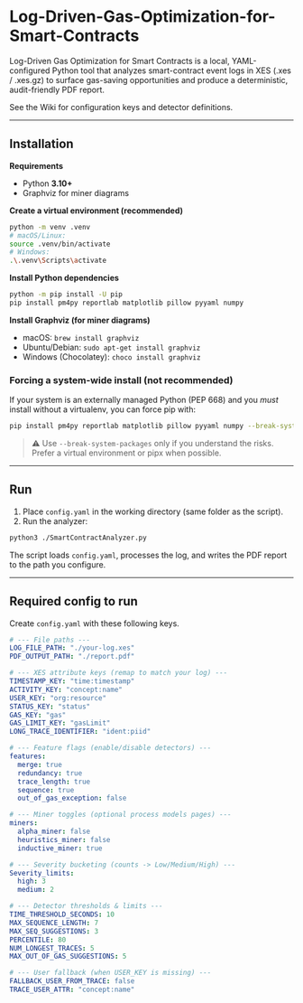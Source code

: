 # Log-Driven-Gas-Optimization-for-Smart-Contracts

Log-Driven Gas Optimization for Smart Contracts is a local, YAML-configured Python tool that analyzes smart-contract event logs in XES (.xes / .xes.gz) to surface gas-saving opportunities and produce a deterministic, audit-friendly PDF report.

See the Wiki for configuration keys and detector definitions.

---

## Installation

**Requirements**
- Python **3.10+**
- Graphviz for miner diagrams

**Create a virtual environment (recommended)**
```bash
python -m venv .venv
# macOS/Linux:
source .venv/bin/activate
# Windows:
.\.venv\Scripts\activate
```

**Install Python dependencies**
```bash
python -m pip install -U pip
pip install pm4py reportlab matplotlib pillow pyyaml numpy
```

**Install Graphviz (for miner diagrams)**
- macOS: `brew install graphviz`
- Ubuntu/Debian: `sudo apt-get install graphviz`
- Windows (Chocolatey): `choco install graphviz`

### Forcing a system-wide install (not recommended)
If your system is an externally managed Python (PEP 668) and you *must* install without a virtualenv, you can force pip with:

```bash
pip install pm4py reportlab matplotlib pillow pyyaml numpy --break-system-packages
```

> ⚠️ Use `--break-system-packages` only if you understand the risks. Prefer a virtual environment or pipx when possible.

---

## Run

1) Place `config.yaml` in the working directory (same folder as the script).  
2) Run the analyzer:

```bash
python3 ./SmartContractAnalyzer.py
```

The script loads `config.yaml`, processes the log, and writes the PDF report to the path you configure.

---

## Required config to run 

Create `config.yaml` with these following keys. 

```yaml
# --- File paths ---
LOG_FILE_PATH: "./your-log.xes"
PDF_OUTPUT_PATH: "./report.pdf"

# --- XES attribute keys (remap to match your log) ---
TIMESTAMP_KEY: "time:timestamp"
ACTIVITY_KEY: "concept:name"
USER_KEY: "org:resource"
STATUS_KEY: "status"
GAS_KEY: "gas"
GAS_LIMIT_KEY: "gasLimit"
LONG_TRACE_IDENTIFIER: "ident:piid"

# --- Feature flags (enable/disable detectors) ---
features:
  merge: true
  redundancy: true
  trace_length: true
  sequence: true
  out_of_gas_exception: false

# --- Miner toggles (optional process models pages) ---
miners:
  alpha_miner: false
  heuristics_miner: false
  inductive_miner: true

# --- Severity bucketing (counts -> Low/Medium/High) ---
Severity_limits:
  high: 3
  medium: 2

# --- Detector thresholds & limits ---
TIME_THRESHOLD_SECONDS: 10
MAX_SEQUENCE_LENGTH: 7
MAX_SEQ_SUGGESTIONS: 3
PERCENTILE: 80
NUM_LONGEST_TRACES: 5
MAX_OUT_OF_GAS_SUGGESTIONS: 5

# --- User fallback (when USER_KEY is missing) ---
FALLBACK_USER_FROM_TRACE: false
TRACE_USER_ATTR: "concept:name"
```


